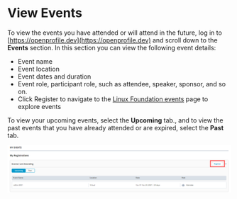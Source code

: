 # View Events

To view the events you have attended or will attend in the future, log in to [https://openprofile.dev](https://openprofile.dev) and scroll down to the **Events** section. In this section you can view the following event details: &#x20;

* Event name
* Event location
* Event dates and duration
* Event role, participant role, such as attendee, speaker, sponsor, and so on.
* Click Register to navigate to the [Linux Foundation events](https://events.linuxfoundation.org) page to explore events

To view your upcoming events, select the **Upcoming** tab., and to view the past events that you have already attended or are expired, select the **Past** tab.

![My Events](<../.gitbook/assets/my events.png>)

